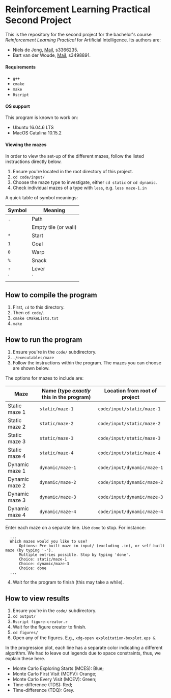 # Reinforcement Learning Practical Second Project

This is the repository for the second project for the bachelor's course _Reinforcement Learning Practical_
for Artificial Intelligence. Its authors are:
* Niels de Jong, [Mail](mailto:n.a.de.jong@student.rug.nl), s3366235.
* Bart van der Woude, [Mail](mailto:b.r.van.der.woude@student.rug.nl), s3498891.

#### Requirements

* `g++`
* `cmake`
* `make`
* `Rscript`

#### OS support

This program is known to work on:

* Ubuntu 16.04.6 LTS
* MacOS Catalina 10.15.2

#### Viewing the mazes

In order to view the set-up of the different mazes, follow the listed
instructions directly below.

1. Ensure you're located in the root directory of this project.
2. `cd code/input/`
3. Choose the maze type to investigate, either `cd static` or `cd dynamic`.
4. Check individual mazes of a type with `less`, e.g. `less maze-1.in`

A quick table of symbol meanings:

| Symbol | Meaning |
|---|---|
| `.` | Path |
| ` ` | Empty tile (or wall) |
| `*` | Start |
| `1` | Goal |
| `0` | Warp |
| `%` | Snack |
| `:` | Lever |
| `|` | Gate |

## How to compile the program

1. First, `cd` to this directory.
2. Then `cd code/`.
3. `cmake CMakeLists.txt`
4. `make`

## How to run the program

1. Ensure you're in the `code/` subdirectory.
2. `./executables/maze`
3. Follow the instructions within the program. The mazes you can choose are shown below.

The options for mazes to include are:

| Maze | Name (type _exactly_ this in the program)  | Location from root of project |
|---|---|---|
| Static maze 1 | `static/maze-1`  | `code/input/static/maze-1` |
| Static maze 2 | `static/maze-2`  | `code/input/static/maze-2` |
| Static maze 3 | `static/maze-3` | `code/input/static/maze-3` |
| Static maze 4 | `static/maze-4` | `code/input/static/maze-4` |
| Dynamic maze 1 | `dynamic/maze-1` | `code/input/dynamic/maze-1` |
| Dynamic maze 2 | `dynamic/maze-2` | `code/input/dynamic/maze-2` |
| Dynamic maze 3 | `dynamic/maze-3` | `code/input/dynamic/maze-3` |
| Dynamic maze 4 | `dynamic/maze-4` | `code/input/dynamic/maze-4` |

Enter each maze on a separate line. Use `done` to stop. For instance:

```
  ...
  Which mazes would you like to use?
      Options: Pre-built maze in input/ (excluding .in), or self-built maze (by typing '-').
      Multiple entries possible. Stop by typing 'done'.
      Choice: static/maze-1
      Choice: dynamic/maze-3
      Choice: done
  ...
```

4. Wait for the program to finish (this may take a while).

## How to view results

1. Ensure you're in the `code/` subdirectory.
2. `cd output/`
3. `Rscript figure-creator.r`
4. Wait for the figure creator to finish.
5. `cd figures/`
6. Open any of the figures. E.g., `xdg-open exploitation-boxplot.eps &`.

In the progression plot, each line has a separate color indicating
a different algorithm. We had to leave out legends due to space constraints,
thus, we explain these here.

* Monte Carlo Exploring Starts (MCES): Blue;
* Monte Carlo First Visit (MCFV): Orange;
* Monte Carlo Every Visit (MCEV): Green;
* Time-difference (TDS): Red;
* Time-difference (TDQ): Grey.

